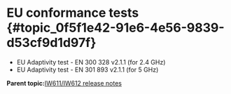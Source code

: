 # EU conformance tests {#topic_0f5f1e42-91e6-4e56-9839-d53cf9d1d97f}

-   EU Adaptivity test - EN 300 328 v2.1.1 \(for 2.4 GHz\)
-   EU Adaptivity test - EN 301 893 v2.1.1 \(for 5 GHz\)

**Parent topic:**[IW611/IW612 release notes](../topics/iw611-iw612-release-notes.md)

